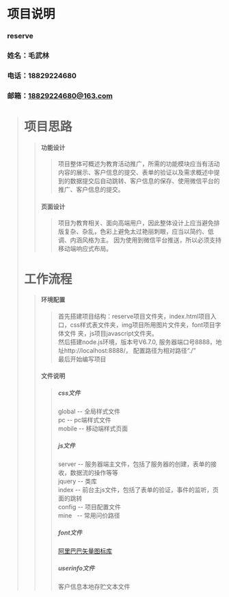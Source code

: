 #   项目说明
### reserve
### 姓名：毛武林
### 电话：18829224680
### 邮箱：18829224680@163.com
># 项目思路
>> #### 功能设计
>>>项目整体可概述为教育活动推广，所需的功能模块应当有活动内容的展示、客户信息的提交、表单的验证以及需求概述中提到的数据提交后自动跳转、客户信息的保存、使用微信平台的推广、客户信息的提交。
>> #### 页面设计
>>>项目为教育相关、面向高端用户，因此整体设计上应当避免排版复杂、杂乱，色彩上避免太过艳丽刺眼，应当以简约、低调、内涵风格为主。
>>>因为使用到微信平台推送，所以必须支持移动端响应式布局。
># 工作流程
>> #### 环境配置
>>>首先搭建项目结构：reserve项目文件夹，index.html项目入口，css样式表文件夹，img项目所用图片文件夹，font项目字体文件 夹，js项目javascript文件夹。<br>
>>>然后搭建node.js环境，版本号V6.7.0, 服务器端口号8888，地址http://localhost:8888/， 配置路径为相对路径“./” <br>
>>>最后开始编写项目
>> #### 文件说明
>>> ##### css文件
>>> global -- 全局样式文件<br>
>>> pc     -- pc端样式文件<br>
>>> mobile -- 移动端样式页面
>>> ##### js文件
>>> server -- 服务器端主文件，包括了服务器的创建，表单的接收，数据流的操作等等<br>
>>> jquery -- 类库<br>
>>> index  -- 前台主js文件，包括了表单的验证，事件的监听，页面的跳转<br>
>>> config -- 项目配置文件<br>
>>> mine   -- 常用问价路径<br>
>>> ##### font文件
>>> [阿里巴巴矢量图标库](http://www.iconfont.cn/)
>>> ##### userinfo文件
>>> 客户信息本地存贮文本文件
